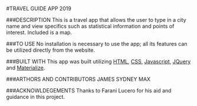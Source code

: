 #TRAVEL GUIDE APP
2019

###DESCRIPTION
This is a travel app that allows the user to type in a city name and view specifics such as statistical information and points of interest. Included is a map.

###TO USE
No installation is necessary to use the app; all its features can be utilized directly from the website.

###BUILT WITH
This app was built utilizing [HTML](https://html.com/), [CSS](https://www.w3schools.com/css/), [Javascript](https://www.javascript.com/), [JQuery](https://jquery.com/) and [Materialize](https://materializecss.com/).

###ARTHORS AND CONTRIBUTORS
JAMES
SYDNEY
MAX

###ACKNOWLDEGEMENTS 
Thanks to Farani Lucero for his aid and guidance in this project.

